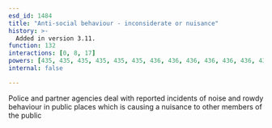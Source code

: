 ```yaml
---
esd_id: 1484
title: "Anti-social behaviour - inconsiderate or nuisance"
history: >-
  Added in version 3.11.
function: 132
interactions: [0, 8, 17]
powers: [435, 435, 435, 435, 435, 435, 436, 436, 436, 436, 436, 436, 437, 437, 437, 437, 437, 437, 437, 438, 438, 438, 438, 438, 438, 438, 444, 444, 444, 444, 471, 471, 471, 471, 472, 472, 472, 472, 473, 473, 473, 473, 474, 474, 474, 474, 2438, 2438, 2438, 2438, 2438, 2438, 2438, 2438, 2438]
internal: false

---
```


Police and partner agencies deal with reported incidents of noise and rowdy behaviour in public places which is causing a nuisance to other members of the public

